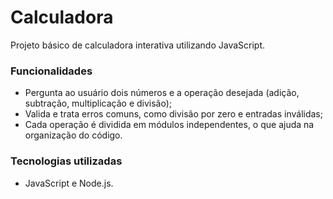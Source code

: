 # Calculadora
Projeto básico de calculadora interativa utilizando JavaScript. 

### Funcionalidades
- Pergunta ao usuário dois números e a operação desejada (adição, subtração, multiplicação e divisão);
- Valida e trata erros comuns, como divisão por zero e entradas inválidas;
- Cada operação é dividida em módulos independentes, o que ajuda na organização do código.

### Tecnologias utilizadas
- JavaScript e Node.js.
